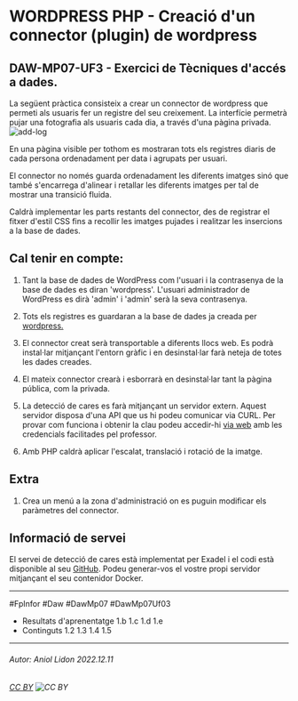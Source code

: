 # WORDPRESS PHP - Creació d'un connector (plugin) de wordpress
## DAW-MP07-UF3 - Exercici de Tècniques d'accés a dades.
La següent pràctica consisteix a crear un connector de wordpress que permeti als usuaris fer un registre del seu creixement. La interfície permetrà pujar una fotografia als usuaris cada dia, a través d'una pàgina privada.
![add-log](https://i.imgur.com/a/NqahWOp)

En una pàgina visible per tothom es mostraran tots els registres diaris de cada persona ordenadament per data i agrupats per usuari.

El connector no només guarda ordenadament les diferents imatges sinó que també s'encarrega d'alinear i retallar les diferents imatges per tal de mostrar una transició fluida.

Caldrà implementar les parts restants del connector, des de registrar el fitxer d'estil CSS fins a recollir les imatges pujades i realitzar les insercions a la base de dades.

## Cal tenir en compte:

1. Tant la base de dades de WordPress com l'usuari i la contrasenya de la base de dades es diran 'wordpress'. L'usuari administrador de WordPress es dirà 'admin' i 'admin' serà la seva contrasenya.

1. Tots els registres es guardaran a la base de dades ja creada per [wordpress.](https://www.davidangulo.xyz/how-to-insert-data-into-wordpress-database/)

1. El connector creat serà transportable a diferents llocs web. Es podrà instal·lar mitjançant l'entorn gràfic i en desinstal·lar farà neteja de totes les dades creades.

1. El mateix connector crearà i esborrarà en desinstal·lar tant la pàgina pública, com la privada.

1. La detecció de cares es farà mitjançant un servidor extern. Aquest servidor disposa d'una API que us hi podeu comunicar via CURL. Per provar com funciona i obtenir la clau podeu accedir-hi [via web](http://192.168.182.10:8000/) amb les credencials facilitades pel professor.

1. Amb PHP caldrà aplicar l'escalat, translació i rotació de la imatge.

## Extra
1. Crea un menú a la zona d'administració on es puguin modificar els paràmetres del connector.

## Informació de servei
El servei de detecció de cares està implementat per Exadel i el codi està disponible al seu [GitHub](https://github.com/exadel-inc/CompreFace). Podeu generar-vos el vostre propi servidor mitjançant el seu contenidor Docker.

---

#FpInfor #Daw #DawMp07 #DawMp07Uf03

* Resultats d'aprenentatge 1.b 1.c 1.d 1.e
* Continguts 1.2 1.3 1.4 1.5
---

###### Autor: Aniol Lidon 2022.12.11
###### [CC BY](https://creativecommons.org/licenses/by/4.0/) ![CC BY](https://licensebuttons.net/l/by/3.0/80x15.png)